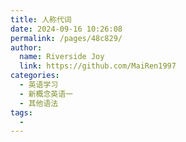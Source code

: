 ```yaml
---
title: 人称代词
date: 2024-09-16 10:26:08
permalink: /pages/48c829/
author:
  name: Riverside Joy
  link: https://github.com/MaiRen1997
categories:
  - 英语学习
  - 新概念英语一
  - 其他语法
tags:
  - 
---
```

